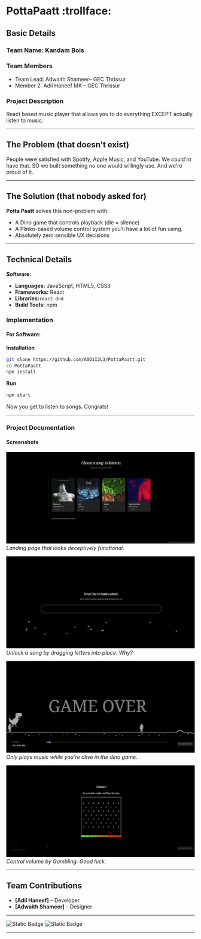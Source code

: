 
# PottaPaatt :trollface:

## Basic Details

### Team Name: **Kandam Bois**

### Team Members

* Team Lead: Adwaith Shameer– GEC Thrissur
* Member 2: Adil Haneef MK – GEC Thrissur

### Project Description

React based music player that allows you to do everything EXCEPT actually listen to music.

---

## The Problem (that doesn't exist)

People were satisfied with Spotify, Apple Music, and YouTube.
We could'nt have that. SO we built something no one would willingly use. 
And we're proud of it.

---

## The Solution (that nobody asked for)

**Potta Paatt** solves this non-problem with:

* A Dino game that controls playback (die = silence)
* A Plinko-based volume control system you’ll have a lot of fun using.
* Absolutely zero sensible UX decisions

---

## Technical Details

**Software:**

* **Languages:** JavaScript, HTML5, CSS3
* **Frameworks:** React 
* **Libraries:**`react-dnd` 
* **Build Tools:** npm


### Implementation

#### For Software:

**Installation**

```bash
git clone https://github.com/A0D1I2L3/PottaPaatt.git
cd PottaPaatt
npm install
```

**Run**
```bash
npm start
```

Now you get to listen to songs. Congrats!

---

### Project Documentation

#### Screenshots

![Home Page](image-2.png)
*Landing page that looks deceptively functional.*

![Drag game](image-3.png)
*Unlock a song by dragging letters into place. Why?*

![Dino Game](image.png)
*Only plays music while you’re alive in the dino game.*

![Plinko Volume](image-5.png)*Control volume by Gambling. Good luck.*

---


## Team Contributions

* **\[Adil Haneef]** – Developer
* **\[Adwaith Shameer]** – Designer

---


![Static Badge](https://img.shields.io/badge/TinkerHub-24?color=%23000000\&link=https%3A%2F%2Fwww.tinkerhub.org%2F)
![Static Badge](https://img.shields.io/badge/UselessProjects--25-25?link=https%3A%2F%2Fwww.tinkerhub.org%2Fevents%2FQ2Q1TQKX6Q%2FUseless%2520Projects)

---


